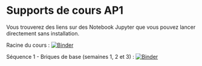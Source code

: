 # Supports de cours AP1

Vous trouverez des liens sur des Notebook Jupyter que vous pouvez lancer directement sans installation.

Racine du cours :
[![Binder](https://mybinder.org/badge_logo.svg)](https://mybinder.org/v2/gh/UGE-IGM/amphis-AP1/HEAD?labpath=2024-2025%2F)

Séquence 1 - Briques de base (semaines 1, 2 et 3) : [![Binder](https://mybinder.org/badge_logo.svg)](https://mybinder.org/v2/gh/UGE-IGM/amphis-AP1/HEAD?labpath=2024-2025%2F1-briques-de-base%2F1-briques-de-base.ipynb)
